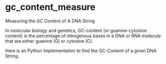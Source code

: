 # gc_content_measure
Measuring the GC Content of A DNA String

In molecular biology and genetics, GC-content (or guanine-cytosine content) is the percentage of nitrogenous bases in a DNA or RNA molecule that are either guanine (G) or cytosine (C).

Here is an Python implementation to find the GC-Content of a given DNA String.
